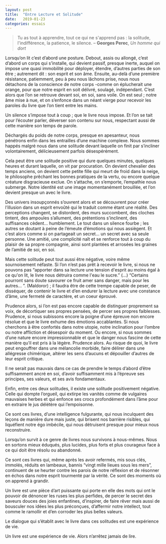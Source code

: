 ```yaml
---
layout: post
title:  "Entre Lecture et Solitude"
date:   2019-01-23
categories: essais
---
```



>Tu as tout à apprendre, tout ce qui ne s'apprend pas : la solitude, l'indifférence, la patience, le silence. – **Georges Perec**, _Un homme qui dort_

Lorsqu’on lit c’est d’abord une posture. Debout, assis ou allongé, c’est d’abord un corps qui s’installe, qui devient passif, presque inerte, auquel on impose une quasi immobilité pour déployer, étendre, d’autres parties de son être ; autrement dit : son esprit et son âme. 
Ensuite, au-delà d’une première résistance, patiemment, peu à peu nous lâchons prise, nous nous détachons de la conscience de notre corps -comme on éplucherait une orange, pour que notre esprit en soit délivré, soulagé, indépendant. C’est alors que l’on se retrouve devant soi, en soi, sans voile. On est seul ; notre âme mise à nue, et on s’enfonce dans un néant vierge pour recevoir les paroles du livre que l’on tient entre les mains.

Un silence s’impose tout à coup ; que le livre nous impose. Et l’on se tait pour l’écouter parler, déverser son contenu sur nous, respectant aussi de cette manière son temps de parole.

Déchargés du poids de notre corps, presque en apesanteur, nous pénétrons enfin dans les entrailles d’une machine complexe. Nous sommes happés malgré nous dans une solitude devant laquelle on finit par s’incliner volontairement, délicieusement parfois désespérément.

Cela peut être une solitude positive qui dure quelques minutes, quelques heures et durant laquelle, on vit par procuration. On devient chevalier des temps anciens, on devient cette petite fille qui meurt de froid dans la neige, le philosophe prêchant les bonnes pratiques de la vertu, ou encore quelque créature disgracieuse exclue. On s’attache, on s’emporte, l’empathie nous submerge. Notre identité est une image momentanément brouillée, et l’on devient presque un avec le livre.

Des univers insoupçonnés s’ouvrent alors et se découvrent pour créer l’illusion dans un esprit envoûté qui le traduit comme étant une réalité. Des perceptions changent, se distordent, des murs succombent, des cloches tintent, des ampoules s’allument, des prétentions s’inclinent, des suffisances cèdent… humblement. Le tout dans un silence fourbe ; les autres se doutant à peine de l’émeute d’émotions qui nous assiègent. Et c’est alors comme si on partageait un secret… un secret avec sa seule personne. Une amitié, une complicité naît et se renforce tout à coup du plaisir de sa propre compagnie, ainsi sont plantées et arrosées les graines de l’amitié de soi, en soi. 

Mais cette solitude peut tout aussi être négative, voire même sournoisement néfaste. 
Si l’on n’est pas prêt à recevoir le livre, si nous ne pouvons pas “apporter dans sa lecture une tension d'esprit au moins égal à ce qu'on lit, le livre nous détruira comme l'eau le sucre.” (...) “Certains pourront sans doute savourer ce fruit amer sans danger, mais pour les autres... ”. (Maldoror) ; il faudra être de cette trempe capable de peser, de disséquer, de contenir le livre et d’en endurer la lecture avec une constance d’âme, une fermeté de caractère, et un coeur éprouvé. 

Prudence alors, si l’on est pas encore capable de distinguer proprement sa voix, de décortiquer ses propres pensées, de percer ses propres faiblesses. Prudence, si nous subissons encore la poigne d’une épreuve non encore résolue et que le livre exhume des émotions accablantes. Si nous cherchons à être confortés dans notre utopie, notre inclination pour l’ombre ou notre affliction et désespoir du moment. Ou encore, si nous sommes d’une nature encore impressionnable et que le danger nous fascine de cette manière qu’il est pris à la légère. Prudence alors. Au risque de quoi, le livre peut engouffrer dans une mélancolie morbide, faire délirer dans une allégresse chimérique, altérer les sens d’aucuns et dépouiller d’autres de leur esprit critique. 

Il ne serait pas mauvais dans ce cas de prendre le temps d’abord d’être suffisamment ancré en soi, d’avoir suffisamment mis à l’épreuve ses principes, ses valeurs, et ses avis fondamentaux.

Enfin, entre ces deux solitudes, il existe une solitude positivement négative. Celle qui dompte l’orgueil, qui extirpe les vanités comme de vulgaires mauvaises herbes et qui enfonce ses crocs profondément dans l’âme pour en extraire le jus délétère qui l’empoisonne. 

Ce sont ces livres, d’une intelligence fulgurante, qui nous inculquent des leçons de manière dure mais juste, qui brisent nos barrière risibles, qui liquéfient notre égo imbécile, qui nous détruisent presque pour mieux nous reconstruire. 

Lorsqu’on survit à ce genre de livres nous survivons à nous-mêmes. Nous en sortons mieux éduqués, plus lucides, plus forts et plus courageux face à ce qui doit être résolu ou abandonné.  

Ce sont ces livres qui, même après les avoir refermés, mis sous clés, immolés, réduits en lambeaux, bannis “vingt mille lieues sous les mers”, continuent de se heurter contre les parois de notre réflexion et de résonner en échos dans notre esprit tourmenté par la vérité. Ce sont des moments où on apprend à grandir.

Un livre est une pièce d’art puissante qui porte en elle des mots qui ont le pouvoir de dénoncer les ruses les plus perfides, de percer le secret des saveurs douces des joies enfantines, d’inspirer, de faire rêver mais aussi de bousculer nos idées les plus préconçues, d’affermir notre intellect, tout comme le ramollir et d’en corroder les plus belles valeurs. 

Le dialogue qui s’établit avec le livre dans ces solitudes est une expérience de vie.

Un livre est une expérience de vie. Alors n’arrêtez jamais de lire.


